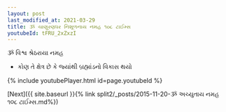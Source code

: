 ```yaml
---
layout: post
last_modified_at: 2021-03-29
title: ૐ ચાણૂરણધર નિશૂળનાય નમહ ૧૦૮ ટાઈમ્સ
youtubeId: tFRU_2xZxzI
---
```

 
 
 ૐ વિશ્વ શ્રેઠરાયા નમહ  
 
 -  કોણ તે ક્ષેત્ર છે કે જ્યાંથી બ્રહ્માંડનો વિકાસ થયો 
 
  
 
  
 
 
 
 
 
 


{% include youtubePlayer.html id=page.youtubeId %}
 
[Next]({{ site.baseurl }}{% link  split2/_posts/2015-11-20-ૐ અચ્યુતાય નમહ  ૧૦૮ ટાઈમ્સ.md%})
 
